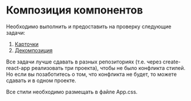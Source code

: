 Композиция компонентов
===

Необходимо выполнить и предоставить на проверку следующие задачи:

1. [Карточки](cards)
1. [Декомпозиция](decomposition)

Все задачи лучше сдавать в разных репозиториях (т.е. через create-react-app реализовать три проекта), чтобы не было конфликта стилей. Но если вы позаботитесь о том, что конфликта не будет, то можете сдавать и в одном проекте.

Все стили необходимо размещать в файле App.css.
